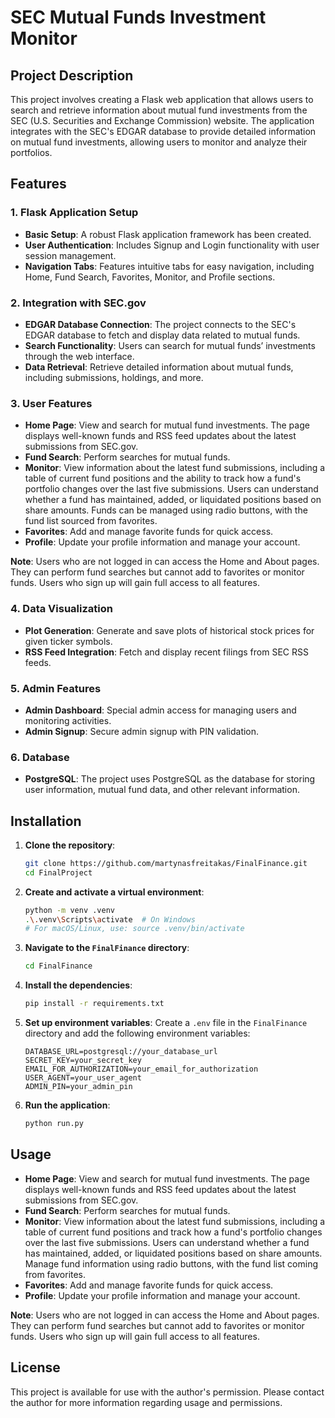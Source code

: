 # SEC Mutual Funds Investment Monitor

## Project Description

This project involves creating a Flask web application that allows users to search and retrieve information about mutual fund investments from the SEC (U.S. Securities and Exchange Commission) website. The application integrates with the SEC's EDGAR database to provide detailed information on mutual fund investments, allowing users to monitor and analyze their portfolios.

## Features

### 1. Flask Application Setup

- **Basic Setup**: A robust Flask application framework has been created.
- **User Authentication**: Includes Signup and Login functionality with user session management.
- **Navigation Tabs**: Features intuitive tabs for easy navigation, including Home, Fund Search, Favorites, Monitor, and Profile sections.

### 2. Integration with SEC.gov

- **EDGAR Database Connection**: The project connects to the SEC's EDGAR database to fetch and display data related to mutual funds.
- **Search Functionality**: Users can search for mutual funds’ investments through the web interface.
- **Data Retrieval**: Retrieve detailed information about mutual funds, including submissions, holdings, and more.

### 3. User Features

- **Home Page**: View and search for mutual fund investments. The page displays well-known funds and RSS feed updates about the latest submissions from SEC.gov.
- **Fund Search**: Perform searches for mutual funds.
- **Monitor**: View information about the latest fund submissions, including a table of current fund positions and the ability to track how a fund's portfolio changes over the last five submissions. Users can understand whether a fund has maintained, added, or liquidated positions based on share amounts. Funds can be managed using radio buttons, with the fund list sourced from favorites.
- **Favorites**: Add and manage favorite funds for quick access.
- **Profile**: Update your profile information and manage your account.

**Note**: Users who are not logged in can access the Home and About pages. They can perform fund searches but cannot add to favorites or monitor funds. Users who sign up will gain full access to all features.

### 4. Data Visualization

- **Plot Generation**: Generate and save plots of historical stock prices for given ticker symbols.
- **RSS Feed Integration**: Fetch and display recent filings from SEC RSS feeds.

### 5. Admin Features

- **Admin Dashboard**: Special admin access for managing users and monitoring activities.
- **Admin Signup**: Secure admin signup with PIN validation.

### 6. Database

- **PostgreSQL**: The project uses PostgreSQL as the database for storing user information, mutual fund data, and other relevant information.

## Installation

1. **Clone the repository**:
    ```bash
    git clone https://github.com/martynasfreitakas/FinalFinance.git
    cd FinalProject
    ```

2. **Create and activate a virtual environment**:
    ```bash
    python -m venv .venv
    .\.venv\Scripts\activate  # On Windows
    # For macOS/Linux, use: source .venv/bin/activate
    ```

3. **Navigate to the `FinalFinance` directory**:
    ```bash
    cd FinalFinance
    ```

4. **Install the dependencies**:
    ```bash
    pip install -r requirements.txt
    ```

5. **Set up environment variables**:
    Create a `.env` file in the `FinalFinance` directory and add the following environment variables:
    ```env
    DATABASE_URL=postgresql://your_database_url
    SECRET_KEY=your_secret_key
    EMAIL_FOR_AUTHORIZATION=your_email_for_authorization
    USER_AGENT=your_user_agent
    ADMIN_PIN=your_admin_pin
    ```

6. **Run the application**:
    ```bash
    python run.py
    ```

## Usage

- **Home Page**: View and search for mutual fund investments. The page displays well-known funds and RSS feed updates about the latest submissions from SEC.gov.
- **Fund Search**: Perform searches for mutual funds.
- **Monitor**: View information about the latest fund submissions, including a table of current fund positions and track how a fund's portfolio changes over the last five submissions. Users can understand whether a fund has maintained, added, or liquidated positions based on share amounts. Manage fund information using radio buttons, with the fund list coming from favorites.
- **Favorites**: Add and manage favorite funds for quick access.
- **Profile**: Update your profile information and manage your account.

**Note**: Users who are not logged in can access the Home and About pages. They can perform fund searches but cannot add to favorites or monitor funds. Users who sign up will gain full access to all features.

## License

This project is available for use with the author's permission. Please contact the author for more information regarding usage and permissions.
